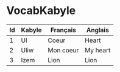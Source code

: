 # VocabKabyle


| Id | Kabyle | Français  | Anglais  |
|----|--------|-----------|----------|
| 1  | Ul     | Coeur     | Heart    |
| 2  | Uliw   | Mon coeur | My heart |
| 3  | Izem   | Lion      | Lion     |
